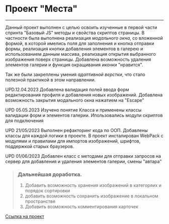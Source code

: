 # Проект "Места"
***

Данный проект выполнен с целью освоить изученные в первой части спринта "Базовый JS" методы и свойства скриптов страницы. 
В частности была выполнена реализация *модального окна*, со вложенной формой, в которой имелись поля для заполнения и кнопка отправки формы, реализация кнопки добавления элементов в галерею и использованием данным массива, реализация открытия выбранного изображения поверх страницы. Добавлена возможность удаления элементов галерии и функция окращивания иконки "нравится".

Так же были закреплены умения *адаптивной верстки*, что стало полезной практикой в этом направлении.

UPD.12.04.2023
Добавлена валидация полей ввода форм редактирования профиля и добавления новых изображений.
Добавлена возможность закрытия модального окна нажатием на "Escape"

UPD 05.05.2023
Изучено понятие Класса и применены классы валидации форм и элементов галерии. Ипользовались модули скриптов для подключения

UPD 21/05/2023
Выполнен рефакторинг кода по ООП. Добавлены классы для каждой логики в проекте.
В проект инсталирован WebPack с модулями и правилами для импортов изображений, шрифтов, поддержкой старых браузеров.

UPD 01/06/2023
Добавлен класс с методами для отправки запросов на сервер для добавления и удаления элементов галерии, смены "автара"

> ### Дальнейшая доработка.
>
> 1. Добавить возможность хранения изображений в категоряих и порядок сортировки
> 2. добавить возможность сохранить изображение в локальном пространстве
> 3. Добавить возможность комментирования карточек


[Ссылка на проект](https://l1qwy.github.io/mesto/)

